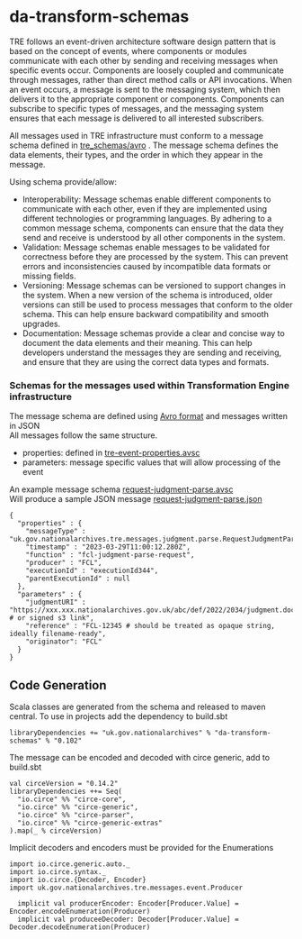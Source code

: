 # da-transform-schemas
TRE follows an event-driven architecture software design pattern that is based on the concept of events,
where components or modules communicate with each other by sending and receiving messages when specific
events occur. Components are loosely coupled and communicate through messages, rather than direct method
calls or API invocations. When an event occurs, a message is sent to the messaging system, which then
delivers it to the appropriate component or components. Components can subscribe to specific types of
messages, and the messaging system ensures that each message is delivered to all interested subscribers.  

All messages used in TRE infrastructure must conform to a message schema defined in [tre_schemas/avro](https://github.com/nationalarchives/da-transform-schemas/tree/main/tre_schemas/avro) . The message schema defines the data elements, their types, and the order in which they appear in the message.

Using schema provide/allow:  
- Interoperability: Message schemas enable different components to communicate with each other, even if they are implemented using different technologies or programming languages. By adhering to a common message schema, components can ensure that the data they send and receive is understood by all other components in the system.
- Validation: Message schemas enable messages to be validated for correctness before they are processed by the system. This can prevent errors and inconsistencies caused by incompatible data formats or missing fields.
- Versioning: Message schemas can be versioned to support changes in the system. When a new version of the schema is introduced, older versions can still be used to process messages that conform to the older schema. This can help ensure backward compatibility and smooth upgrades.
- Documentation: Message schemas provide a clear and concise way to document the data elements and their meaning. This can help developers understand the messages they are sending and receiving, and ensure that they are using the correct data types and formats.  

### Schemas for the messages used within Transformation Engine infrastructure
The message schema are defined using [Avro format](https://avro.apache.org/) and messages written in JSON  
All messages follow the same structure.  
- properties: defined in [tre-event-properties.avsc](https://github.com/nationalarchives/da-transform-schemas/blob/main/tre_schemas/avro/tre-event-properties.avsc)
- parameters: message specific values that will allow processing of the event 

An example message schema [request-judgment-parse.avsc](https://github.com/nationalarchives/da-transform-schemas/blob/main/tre_schemas/avro/request-judgment-parse.avsc)  
Will produce a sample JSON message [request-judgment-parse.json](https://github.com/nationalarchives/da-transform-schemas/blob/main/json-examples-new-schema/request-judgment-parse.json)


```
{
  "properties" : {
    "messageType" : "uk.gov.nationalarchives.tre.messages.judgment.parse.RequestJudgmentParse",
    "timestamp" : "2023-03-29T11:00:12.280Z",
    "function" : "fcl-judgment-parse-request",
    "producer" : "FCL",
    "executionId" : "executionId344",
    "parentExecutionId" : null
  },
  "parameters" : {
    "judgmentURI" : "https://xxx.xxx.nationalarchives.gov.uk/abc/def/2022/2034/judgment.docx # or signed s3 link",
    "reference" : "FCL-12345 # should be treated as opaque string, ideally filename-ready",
    "originator": "FCL"
  }
}
```

## Code Generation
Scala classes are generated from the schema and released to maven central. To use in projects add the dependency to build.sbt  
```
libraryDependencies += "uk.gov.nationalarchives" % "da-transform-schemas" % "0.102"
```

The message can be encoded and decoded with circe generic, add to build.sbt
```
val circeVersion = "0.14.2"
libraryDependencies ++= Seq(
  "io.circe" %% "circe-core",
  "io.circe" %% "circe-generic",
  "io.circe" %% "circe-parser",
  "io.circe" %% "circe-generic-extras"
).map(_ % circeVersion)
```

Implicit decoders and encoders must be provided for the Enumerations
```
import io.circe.generic.auto._
import io.circe.syntax._
import io.circe.{Decoder, Encoder}
import uk.gov.nationalarchives.tre.messages.event.Producer

  implicit val producerEncoder: Encoder[Producer.Value] = Encoder.encodeEnumeration(Producer)
  implicit val produceeDecoder: Decoder[Producer.Value] = Decoder.decodeEnumeration(Producer)
```








